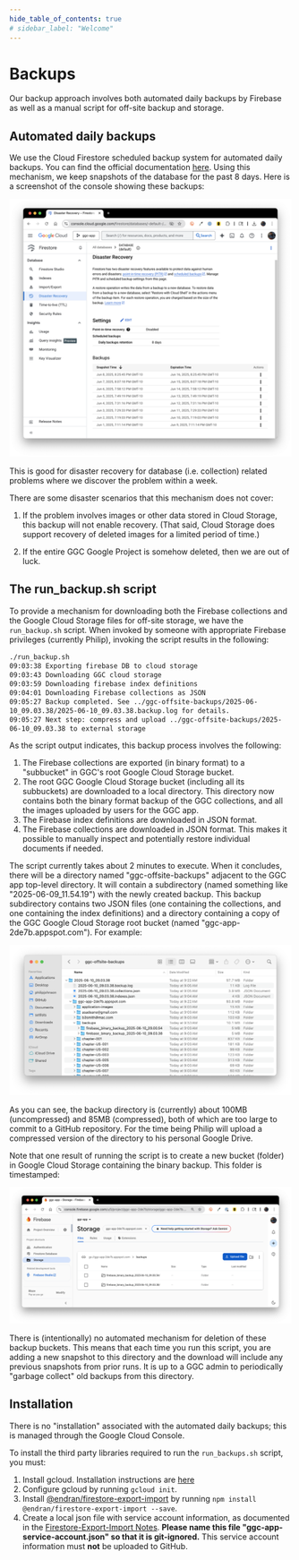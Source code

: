 ```yaml
---
hide_table_of_contents: true
# sidebar_label: "Welcome"
---
```


# Backups

Our backup approach involves both automated daily backups by Firebase as well as a manual script for off-site backup and storage.

## Automated daily backups

We use the Cloud Firestore scheduled backup system for automated daily backups. You can find the official documentation [here](https://firebase.google.com/docs/firestore/backups). Using this mechanism, we keep snapshots of the database for the past 8 days. Here is a screenshot of the console showing these backups:

<img src="/img/develop/backup-8-days.png"/>

This is good for disaster recovery for database (i.e. collection) related problems where we discover the problem within a week.

There are some disaster scenarios that this mechanism does not cover:

1. If the problem involves images or other data stored in Cloud Storage, this backup will not enable recovery. (That said, Cloud Storage does support recovery of deleted images for a limited period of time.)

2. If the entire GGC Google Project is somehow deleted, then we are out of luck.

## The run_backup.sh script

To provide a mechanism for downloading both the Firebase collections and the Google Cloud Storage files for off-site storage, we have the `run_backup.sh` script. When invoked by someone with appropriate Firebase privileges (currently Philip), invoking the script results in the following:

```
./run_backup.sh
09:03:38 Exporting firebase DB to cloud storage
09:03:43 Downloading GGC cloud storage
09:03:59 Downloading firebase index definitions
09:04:01 Downloading Firebase collections as JSON
09:05:27 Backup completed. See ../ggc-offsite-backups/2025-06-10_09.03.38/2025-06-10_09.03.38.backup.log for details.
09:05:27 Next step: compress and upload ../ggc-offsite-backups/2025-06-10_09.03.38 to external storage
```

As the script output indicates, this backup process involves the following:

1. The Firebase collections are exported (in binary format) to a "subbucket" in GGC's root Google Cloud Storage bucket.
2. The root GGC Google Cloud Storage bucket (including all its subbuckets) are downloaded to a local directory. This directory now contains both the binary format backup of the GGC collections, and all the images uploaded by users for the GGC app.
3. The Firebase index definitions are downloaded in JSON format.
4. The Firebase collections are downloaded in JSON format. This makes it possible to manually inspect and potentially restore individual documents if needed.

The script currently takes about 2 minutes to execute. When it concludes, there will be a directory named "ggc-offsite-backups" adjacent to the GGC app top-level directory. It will contain a subdirectory (named something like "2025-06-09_11.54.19") with the newly created backup. This backup subdirectory contains two JSON files (one containing the collections, and one containing the index definitions) and a directory containing a copy of the GGC Google Cloud Storage root bucket (named "ggc-app-2de7b.appspot.com"). For example:

<img src="/img/develop/ggc-offsite-backups.png"/>

As you can see, the backup directory is (currently) about 100MB (uncompressed) and 85MB (compressed), both of which are too large to commit to a GitHub repository.  For the time being Philip will upload a compressed version of the directory to his personal Google Drive.

Note that one result of running the script is to create a new bucket (folder) in Google Cloud Storage containing the binary backup. This folder is timestamped:

<img src="/img/develop/backup-cloud-storage-dir.png"/>

There is (intentionally) no automated mechanism for deletion of these backup buckets. This means that each time you run this script, you are adding a new snapshot to this directory and the download will include any previous snapshots from prior runs. It is up to a GGC admin to periodically "garbage collect" old backups from this directory. 

## Installation

There is no "installation" associated with the automated daily backups; this is managed through the Google Cloud Console. 

To install the third party libraries required to run the `run_backups.sh` script, you must:

1. Install gcloud.  Installation instructions are [here](https://cloud.google.com/sdk/docs/downloads-interactive)
2. Configure gcloud by running `gcloud init`.
3. Install [@endran/firestore-export-import](https://www.npmjs.com/package/@endran/firestore-export-import) by running `npm install @endran/firestore-export-import --save`.
4. Create a local json file with service account information, as documented in the [Firestore-Export-Import Notes](https://gitlab.com/endran/firestore-export-import#notes). **Please name this file "ggc-app-service-account.json" so that it is git-ignored.** This service account information must **not** be uploaded to GitHub.



